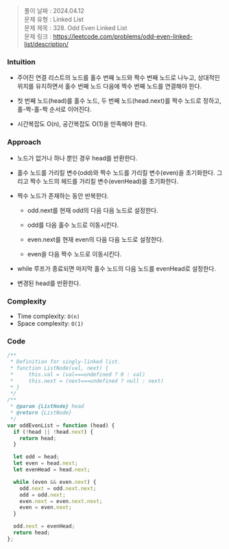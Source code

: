 > 풀이 날짜 : 2024.04.12  
> 문제 유형 : Linked List  
> 문제 제목 : 328. Odd Even Linked List  
> 문제 링크 : https://leetcode.com/problems/odd-even-linked-list/description/

### Intuition

- 주어진 연결 리스트의 노드를 홀수 번째 노드와 짝수 번째 노드로 나누고, 상대적인 위치를 유지하면서 홀수 번째 노드 다음에 짝수 번째 노드를 연결해야 한다.

- 첫 번째 노드(head)를 홀수 노드, 두 번째 노드(head.next)를 짝수 노드로 정하고, 홀-짝-홀-짝 순서로 이어진다.

- 시간복잡도 O(n), 공간복잡도 O(1)을 만족해야 한다.

### Approach

- 노드가 없거나 하나 뿐인 경우 head를 반환한다.

- 홀수 노드를 가리킬 변수(odd)와 짝수 노드를 가리킬 변수(even)을 초기화한다. 그리고 짝수 노드의 헤드를 가리킬 변수(evenHead)를 초기화한다.

- 짝수 노드가 존재하는 동안 반복한다.

  - odd.next를 현재 odd의 다음 다음 노드로 설정한다.

  - odd를 다음 홀수 노드로 이동시킨다.

  - even.next를 현재 even의 다음 다음 노드로 설정한다.

  - even을 다음 짝수 노드로 이동시킨다.

- while 루프가 종료되면 마지막 홀수 노드의 다음 노드를 evenHead로 설정한다.

- 변경된 head를 반환한다.

### Complexity

- Time complexity: `O(n)`
- Space complexity: `O(1)`

### Code

```js
/**
 * Definition for singly-linked list.
 * function ListNode(val, next) {
 *     this.val = (val===undefined ? 0 : val)
 *     this.next = (next===undefined ? null : next)
 * }
 */
/**
 * @param {ListNode} head
 * @return {ListNode}
 */
var oddEvenList = function (head) {
  if (!head || !head.next) {
    return head;
  }

  let odd = head;
  let even = head.next;
  let evenHead = head.next;

  while (even && even.next) {
    odd.next = odd.next.next;
    odd = odd.next;
    even.next = even.next.next;
    even = even.next;
  }

  odd.next = evenHead;
  return head;
};
```
